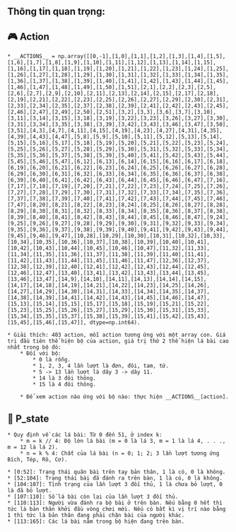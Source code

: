 ##  Thông tin quan trọng:

## :video_game: Action
    * __ACTIONS__ = np.array([[0,-1],[1,0],[1,1],[1,2],[1,3],[1,4],[1,5],[1,6],[1,7],[1,8],[1,9],[1,10],[1,11],[1,12],[1,13],[1,14],[1,15],[1,16],[1,17],[1,18],[1,19],[1,20],[1,21],[1,22],[1,23],[1,24],[1,25],[1,26],[1,27],[1,28],[1,29],[1,30],[1,31],[1,32],[1,33],[1,34],[1,35],[1,36],[1,37],[1,38],[1,39],[1,40],[1,41],[1,42],[1,43],[1,44],[1,45],[1,46],[1,47],[1,48],[1,49],[1,50],[1,51],[2,1],[2,2],[2,3],[2,5],[2,6],[2,7],[2,9],[2,10],[2,11],[2,13],[2,14],[2,15],[2,17],[2,18],[2,19],[2,21],[2,22],[2,23],[2,25],[2,26],[2,27],[2,29],[2,30],[2,31],[2,33],[2,34],[2,35],[2,37],[2,38],[2,39],[2,41],[2,42],[2,43],[2,45],[2,46],[2,47],[2,49],[2,50],[2,51],[3,2],[3,3],[3,6],[3,7],[3,10],[3,11],[3,14],[3,15],[3,18],[3,19],[3,22],[3,23],[3,26],[3,27],[3,30],[3,31],[3,34],[3,35],[3,38],[3,39],[3,42],[3,43],[3,46],[3,47],[3,50],[3,51],[4,3],[4,7],[4,11],[4,15],[4,19],[4,23],[4,27],[4,31],[4,35],[4,39],[4,43],[4,47],[5,8],[5,9],[5,10],[5,11],[5,12],[5,13],[5,14],[5,15],[5,16],[5,17],[5,18],[5,19],[5,20],[5,21],[5,22],[5,23],[5,24],[5,25],[5,26],[5,27],[5,28],[5,29],[5,30],[5,31],[5,32],[5,33],[5,34],[5,35],[5,36],[5,37],[5,38],[5,39],[5,40],[5,41],[5,42],[5,43],[5,44],[5,45],[5,46],[5,47],[6,12],[6,13],[6,14],[6,15],[6,16],[6,17],[6,18],[6,19],[6,20],[6,21],[6,22],[6,23],[6,24],[6,25],[6,26],[6,27],[6,28],[6,29],[6,30],[6,31],[6,32],[6,33],[6,34],[6,35],[6,36],[6,37],[6,38],[6,39],[6,40],[6,41],[6,42],[6,43],[6,44],[6,45],[6,46],[6,47],[7,16],[7,17],[7,18],[7,19],[7,20],[7,21],[7,22],[7,23],[7,24],[7,25],[7,26],[7,27],[7,28],[7,29],[7,30],[7,31],[7,32],[7,33],[7,34],[7,35],[7,36],[7,37],[7,38],[7,39],[7,40],[7,41],[7,42],[7,43],[7,44],[7,45],[7,46],[7,47],[8,20],[8,21],[8,22],[8,23],[8,24],[8,25],[8,26],[8,27],[8,28],[8,29],[8,30],[8,31],[8,32],[8,33],[8,34],[8,35],[8,36],[8,37],[8,38],[8,39],[8,40],[8,41],[8,42],[8,43],[8,44],[8,45],[8,46],[8,47],[9,24],[9,25],[9,26],[9,27],[9,28],[9,29],[9,30],[9,31],[9,32],[9,33],[9,34],[9,35],[9,36],[9,37],[9,38],[9,39],[9,40],[9,41],[9,42],[9,43],[9,44],[9,45],[9,46],[9,47],[10,28],[10,29],[10,30],[10,31],[10,32],[10,33],[10,34],[10,35],[10,36],[10,37],[10,38],[10,39],[10,40],[10,41],[10,42],[10,43],[10,44],[10,45],[10,46],[10,47],[11,32],[11,33],[11,34],[11,35],[11,36],[11,37],[11,38],[11,39],[11,40],[11,41],[11,42],[11,43],[11,44],[11,45],[11,46],[11,47],[12,36],[12,37],[12,38],[12,39],[12,40],[12,41],[12,42],[12,43],[12,44],[12,45],[12,46],[12,47],[13,40],[13,41],[13,42],[13,43],[13,44],[13,45],[13,46],[13,47],[14,9],[14,10],[14,11],[14,13],[14,14],[14,15],[14,17],[14,18],[14,19],[14,21],[14,22],[14,23],[14,25],[14,26],[14,27],[14,29],[14,30],[14,31],[14,33],[14,34],[14,35],[14,37],[14,38],[14,39],[14,41],[14,42],[14,43],[14,45],[14,46],[14,47],[15,13],[15,14],[15,15],[15,17],[15,18],[15,19],[15,21],[15,22],[15,23],[15,25],[15,26],[15,27],[15,29],[15,30],[15,31],[15,33],[15,34],[15,35],[15,37],[15,38],[15,39],[15,41],[15,42],[15,43],[15,45],[15,46],[15,47]], dtype=np.int64).

    * Giải thích: 403 action, mỗi action tương ứng với một array con. Giá trị đầu tiên thể hiện bộ của action, giá trị thứ 2 thể hiện lá bài cao nhất trong bộ đó:
        * Đối với bộ:
            * 0 là rỗng.
            * 1, 2, 3, 4 lần lượt là đơn, đôi, tam, tứ.
            * 5 -> 13 lần lượt là dây 3 -> dây 11.
            * 14 là 3 đôi thông.
            * 15 là 4 đôi thông.
        
        * Để xem action nào ứng với bộ nào: thực hiện __ACTIONS__[action].

    
  ## :bust_in_silhouette: P_state
    * Quy định về các lá bài: Từ 0 đến 51, ở index k:
        * m = k // 4: Độ lớn lá bài (m = 0 là lá 3, m = 1 là lá 4, . . ., m = 12 là lá 2).
        * n = k % 4: Chất của lá bài (n = 0; 1; 2; 3 lần lượt tương ứng Bích, Tép, Rô, Cơ).
    
    * [0:52]: Trạng thái quân bài trên tay bản thân, 1 là có, 0 là không.
    * [52:104]: Trạng thái bài đã đánh ra trên bàn, 1 là có, 0 là không.
    * [104:107]: Tình trạng của lần lượt 3 đối thủ, 1 là chưa bỏ lượt, 0 là đã bỏ lượt.
    * [107:110]: Số lá bài còn lại của lần lượt 3 đối thủ.
    * [110:113]: Người vừa đánh ra bộ bài ở trên bàn. Nếu bằng 0 hết thì tức là bản thân khởi đầu vòng chơi mới. Nếu có bất kì vị trí nào bằng 1 thì tức là bản thân đang phải chặn bài của người khác.
    * [113:165]: Các lá bài nằm trong bộ hiện đang trên bàn.

